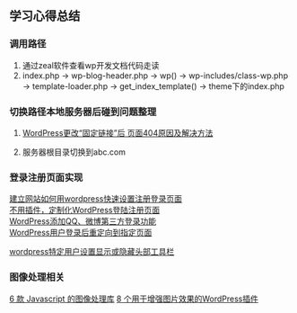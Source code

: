 ## 学习心得总结

### 调用路径
1. 通过zeal软件查看wp开发文档代码走读
2. index.php -> wp-blog-header.php -> wp() -> wp-includes/class-wp.php -> template-loader.php
-> get_index_template() -> theme下的index.php

### 切换路径本地服务器后碰到问题整理
1. [WordPress更改“固定链接”后 页面404原因及解决方法](https://www.jiloc.com/41536.html)

2. 服务器根目录切换到abc.com

### 登录注册页面实现
[建立网站如何用wordpress快速设置注册登录页面](https://jingyan.baidu.com/article/656db918cf0c30e380249c6a.html)  
[不用插件，定制化WordPress登陆注册页面](http://www.solagirl.net/custom-wordpress-login-without-plugins.html)  
[WordPress添加QQ、微博第三方登录功能](http://www.euweb.cn/archives/2406)  
[WordPress用户登录后重定向到指定页面](https://www.cnblogs.com/kenshinobiy/p/7476500.html)

[wordpress特定用户设置显示或隐藏头部工具栏](https://jingyan.baidu.com/article/90895e0fb2205e64ed6b0b47.html)

### 图像处理相关
[6 款 Javascript 的图像处理库](https://segmentfault.com/a/1190000008670319)
[8 个用于增强图片效果的WordPress插件](http://www.iteye.com/news/25401)